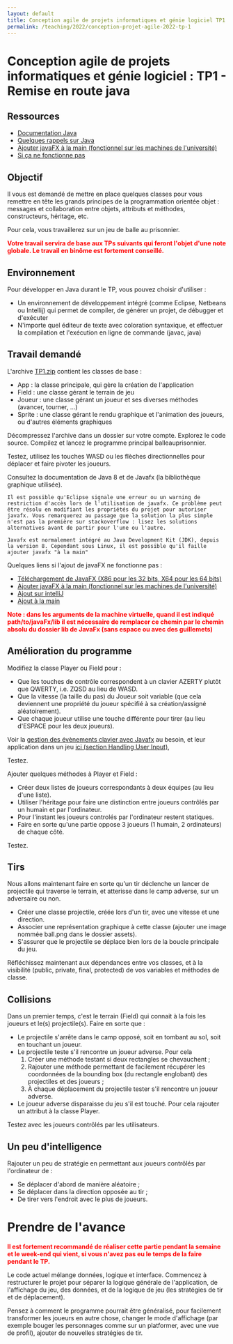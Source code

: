 ```yaml
---
layout: default
title: Conception agile de projets informatiques et génie logiciel TP1 Remise en route Java
permalink: /teaching/2022/conception-projet-agile-2022-tp-1
---
```

# Conception agile de projets informatiques et génie logiciel : TP1 - Remise en route java

## Ressources
- [Documentation Java](https://docs.oracle.com/en/java/)
- [Quelques rappels sur Java](https://openclassrooms.com/fr/courses/6173501-apprenez-a-programmer-en-java)
- [Ajouter javaFX à la main (fonctionnel sur les machines de l'université)](https://stackoverflow.com/questions/33819052/how-do-i-import-javafx-into-eclipse)
- [Si ça ne fonctionne pas](https://pragmaticways.com/how-to-add-javafx-to-eclipse-the-easy-way/)

## Objectif

Il vous est demandé de mettre en place quelques classes pour vous remettre en tête les grands principes de la programmation orientée objet : messages et collaboration entre objets, attributs et méthodes, constructeurs, héritage, etc.

Pour cela, vous travaillerez sur un jeu de balle au prisonnier.

<span style="color:red"><b>Votre travail servira de base aux TPs suivants qui feront l'objet d'une note globale.
Le travail en binôme est fortement conseillé.</b></span>

## Environnement

Pour développer en Java durant le TP, vous pouvez choisir d'utiliser :

- Un environnement de développement intégré (comme Eclipse, Netbeans ou Intellij) qui permet de compiler, de générer un projet, de débugger et d'exécuter
- N'importe quel éditeur de texte avec coloration syntaxique, et effectuer la compilation et l'exécution en ligne de commande (javac, java)

## Travail demandé

L'archive [TP1.zip](https://valentin.lachand.net/teaching/2022/conception-projet-agile-2022/TP1.zip) contient les classes de base :

- App : la classe principale, qui gère la création de l'application
- Field : une classe gérant le terrain de jeu
- Joueur : une classe gérant un joueur et ses diverses méthodes (avancer, tourner, ...)
- Sprite : une classe gérant le rendu graphique et l'animation des joueurs, ou d'autres éléments graphiques

Décompressez l'archive dans un dossier sur votre compte. Explorez le code source. Compilez et lancez le programme principal balleauprisonnier.

Testez, utilisez les touches WASD ou les flèches directionnelles pour déplacer et faire pivoter les joueurs.

Consultez la documentation de Java 8 et de Javafx (la bibliothèque graphique utilisée).

    Il est possible qu'Eclipse signale une erreur ou un warning de restriction d'accès lors de l'utilisation de javafx. Ce problème peut être résolu en modifiant les propriétés du projet pour autoriser javafx. Vous remarquerez au passage que la solution la plus simple n'est pas la première sur stackoverflow : lisez les solutions alternatives avant de partir pour l'une ou l'autre.

    Javafx est normalement intégré au Java Development Kit (JDK), depuis la version 8. Cependant sous Linux, il est possible qu'il faille ajouter javafx "à la main"

Quelques liens si l'ajout de javaFX ne fonctionne pas :
- [Téléchargement de JavaFX (X86 pour les 32 bits, X64 pour les 64 bits)](https://gluonhq.com/products/javafx/)
- [Ajouter javaFX à la main (fonctionnel sur les machines de l'université)](https://stackoverflow.com/questions/33819052/how-do-i-import-javafx-into-eclipse)
- [Ajout sur intelliJ](https://stackoverflow.com/questions/51478675/error-javafx-runtime-components-are-missing-and-are-required-to-run-this-appli)
- [Ajout à la main](https://stackoverflow.com/questions/18547362/javafx-and-openjdk)

<span style="color:red"><b>Note : dans les arguments de la machine virtuelle, quand il est indiqué path/to/javaFx/lib il est nécessaire de remplacer ce chemin par le chemin absolu du dossier lib de JavaFx (sans espace ou avec des guillemets)</b></span>

## Amélioration du programme

Modifiez la classe Player ou Field pour :

- Que les touches de contrôle correspondent à un clavier AZERTY plutôt que QWERTY, i.e. ZQSD au lieu de WASD.
- Que la vitesse (la taille du pas) du Joueur soit variable (que cela deviennent une propriété du joueur spécifié à sa création/assigné aléatoirement).
- Que chaque joueur utilise une touche différente pour tirer (au lieu d'ESPACE pour les deux joueurs).

Voir la [gestion des évènements clavier avec Javafx](http://docs.oracle.com/javafx/2/events/jfxpub-events.htm) au besoin, et leur application dans un jeu [ici (section Handling User Input)](http://gamedevelopment.tutsplus.com/tutorials/introduction-to-javafx-for-game-development--cms-23835),

Testez.

Ajouter quelques méthodes à Player et Field :

- Créer deux listes de joueurs correspondants à deux équipes (au lieu d'une liste).
- Utiliser l'héritage pour faire une distinction entre joueurs contrôlés par un humain et par l'ordinateur.
- Pour l'instant les joueurs controlés par l'ordinateur restent statiques.
- Faire en sorte qu'une partie oppose 3 joueurs (1 humain, 2 ordinateurs) de chaque côté.

Testez.

## Tirs

Nous allons maintenant faire en sorte qu'un tir déclenche un lancer de projectile qui traverse le terrain, et atterisse dans le camp adverse, sur un adversaire ou non.

- Créer une classe projectile, créée lors d'un tir, avec une vitesse et une direction.
- Associer une représentation graphique à cette classe (ajouter une image nommée ball.png dans le dossier assets).
- S'assurer que le projectile se déplace bien lors de la boucle principale du jeu.

Réfléchissez maintenant aux dépendances entre vos classes, et à la visibilité (public, private, final, protected) de vos variables et méthodes de classe.

## Collisions

Dans un premier temps, c'est le terrain (Field) qui connait à la fois les joueurs et le(s) projectile(s). Faire en sorte que :

- Le projectile s'arrête dans le camp opposé, soit en tombant au sol, soit en touchant un joueur.
- Le projectile teste s'il rencontre un joueur adverse. Pour cela
  1. Créer une méthode testant si deux rectangles se chevauchent ;
  2. Rajouter une méthode permettant de facilement récupérer les coordonnées de la bounding box (du rectangle englobant) des projectiles et des joueurs ;
  3. À chaque déplacement du projectile tester s'il rencontre un joueur adverse.
- Le joueur adverse disparaisse du jeu s'il est touché. Pour cela rajouter un attribut à la classe Player.

Testez avec les joueurs contrôlés par les utilisateurs.

## Un peu d'intelligence

Rajouter un peu de stratégie en permettant aux joueurs contrôlés par l'ordinateur de :

- Se déplacer d'abord de manière aléatoire ;
- Se déplacer dans la direction opposée au tir ;
- De tirer vers l'endroit avec le plus de joueurs.

# Prendre de l'avance

<span style="color:red"><b>Il est fortement recommandé de réaliser cette partie pendant la semaine et le week-end qui vient, si vous n'avez pas eu le temps de la faire pendant le TP.</b></span>

Le code actuel mélange données, logique et interface. Commencez à restructurer le projet pour séparer la logique générale de l'application, de l'affichage du jeu, des données, et de la logique de jeu (les stratégies de tir et de déplacement).

Pensez à comment le programme pourrait être généralisé, pour facilement transformer les joueurs en autre chose, changer le mode d'affichage (par exemple bouger les personnages comme sur un platformer, avec une vue de profil), ajouter de nouvelles stratégies de tir.
